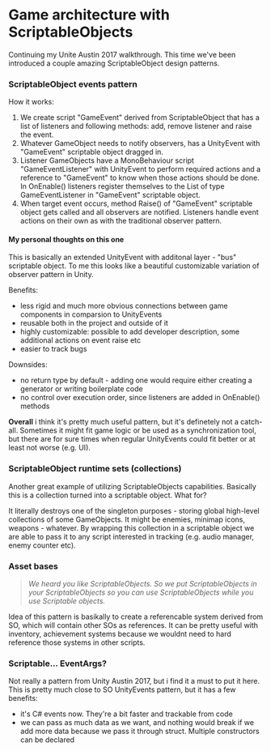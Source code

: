 # Game architecture with ScriptableObjects
Continuing my Unite Austin 2017 walkthrough. This time we've been introduced a couple amazing ScriptableObject design patterns.

### ScriptableObject events pattern
How it works:
 
1. We create script "GameEvent" derived from ScriptableObject that has a list of listeners and following methods: add, remove listener and raise the event.
2. Whatever GameObject needs to notify observers, has a UnityEvent with "GameEvent" scriptable object dragged in.
3. Listener GameObjects have a MonoBehaviour script "GameEventListener" with UnityEvent to perform required actions and a reference to "GameEvent" to know when those actions should be done. In OnEnable() listeners register themselves to the List of type GameEventListener in "GameEvent" scriptable object.
4. When target event occurs, method Raise() of "GameEvent" scriptable object gets called and all observers are notified. Listeners handle event actions on their own as with the traditional observer pattern.

#### My personal thoughts on this one

This is basically an extended UnityEvent with additonal layer - "bus" scriptable object. To me this looks like a beautiful customizable variation of observer pattern in Unity.

Benefits:
- less rigid and much more obvious connections between game components in comparsion to UnityEvents
- reusable both in the project and outside of it
- highly customizable: possible to add developer description, some additional actions on event raise etc
- easier to track bugs

Downsides:
- no return type by default - adding one would require either creating a generator or writing boilerplate code
- no control over execution order, since listeners are added in OnEnable() methods

**Overall** i think it's pretty much useful pattern, but it's definetely not a catch-all. Sometimes it might fit game logic or be used as a synchronization tool, but there are for sure times when regular UnityEvents could fit better or at least not worse (e.g. UI).

### ScriptableObject runtime sets (collections)
Another great example of utilizing ScriptableObjects capabilities. Basically this is a collection turned into a scriptable object. What for?

It literally destroys one of the singleton purposes - storing global high-level collections of some GameObjects. It might be enemies, minimap icons, weapons - whatever. By wrapping this collection in a scriptable object we are able to pass it to any script interested in tracking (e.g. audio manager, enemy counter etc).

### Asset bases
>*We heard you like ScriptableObjects. So we put ScriptableObjects in your ScriptableObjects so you can use ScriptableObjects while you use Scriptable objects.*

Idea of this pattern is basikally to create a referencable system derived from SO, which will contain other SOs as references. It can be pretty useful with inventory, achievement systems because we wouldnt need to hard reference those systems in other scripts.

### Scriptable... EventArgs?
Not really a pattern from Unity Austin 2017, but i find it a must to put it here. This is pretty much close to SO UnityEvents pattern, but it has a few benefits:
- it's C# events now. They're a bit faster and trackable from code
- we can pass as much data as we want, and nothing would break if we add more data because we pass it through struct. Multiple constructors can be declared
